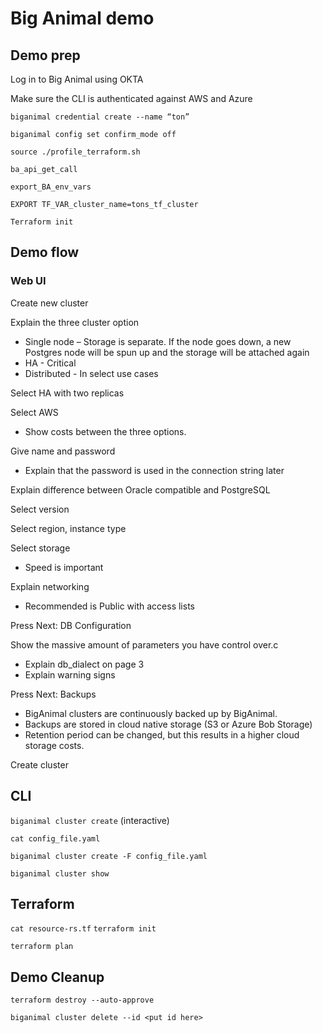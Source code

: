 # Big Animal demo

## Demo prep

Log in to Big Animal using OKTA

Make sure the CLI is authenticated against AWS and Azure

`biganimal credential create --name “ton”`

`biganimal config set confirm_mode off`

`source ./profile_terraform.sh`

`ba_api_get_call`

`export_BA_env_vars`

`EXPORT TF_VAR_cluster_name=tons_tf_cluster`

`Terraform init`

## Demo flow
### Web UI

Create new cluster

Explain the three cluster option
- Single node – Storage is separate. If the node goes down, a new Postgres node will be spun up and the storage will be attached again
- HA - Critical
- Distributed - In select use cases

Select HA with two replicas

Select AWS 
- Show costs between the three options.

Give name and password
- Explain that the password is used in the connection string later

Explain difference between Oracle compatible and PostgreSQL

Select version

Select region, instance type

Select storage
- Speed is important

Explain networking
- Recommended is Public with access lists

Press Next: DB Configuration

Show the massive amount of parameters you have control over.c
- Explain db_dialect on page 3
- Explain warning signs

Press Next: Backups
- BigAnimal clusters are continuously backed up by BigAnimal. 
- Backups are stored in cloud native storage (S3 or Azure Bob Storage)
- Retention period can be changed, but this results in a higher cloud storage costs.

Create cluster

## CLI
`biganimal cluster create` (interactive)

`cat config_file.yaml`

`biganimal cluster create -F config_file.yaml`

`biganimal cluster show`

## Terraform
`cat resource-rs.tf`
`terraform init`

`terraform plan`

## Demo Cleanup
`terraform destroy --auto-approve`

`biganimal cluster delete --id <put id here>`
